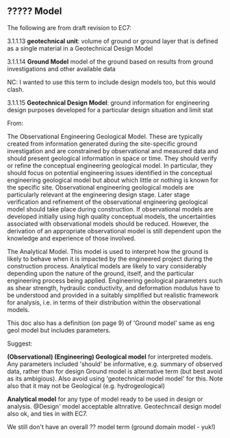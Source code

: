 ## ????? Model ##

The following are from draft revision to EC7:

3.1.1.13 **geotechnical unit**: volume of ground or ground layer that is defined as a single material in a Geotechnical Design Model

3.1.1.14 **Ground Model** model of the ground based on results from ground investigations and other available data

NC: I wanted to use this term to include design models too, but this would clash.

3.1.1.15 **Geotechnical Design Model**: ground information for engineering design purposes developed for a particular design situation and limit stat

From:

The Observational Engineering Geological Model. These are typically 
created from information generated during the site-specific ground 
investigation and are constrained by observational and measured data and 
should present geological information in space or time. They should verify 
or refine the conceptual engineering geological model. In particular, they 
should focus on potential engineering issues identified in the conceptual 
engineering geological model but about which little or nothing is known 
for the specific site.  Observational engineering geological models are 
particularly relevant at the engineering design stage. Later stage 
verification and refinement of the observational engineering geological 
model should take place during construction. If observational models are 
developed initially using high quality conceptual models, the uncertainties 
associated with observational models should be reduced. However, the 
derivation of an appropriate observational model is still dependent upon 
the knowledge and experience of those involved. 
 
The Analytical Model. This model is used to interpret how the ground is 
likely to behave when it is impacted by the engineered project during the 
construction process. Analytical models are likely to vary considerably 
depending upon the nature of the ground, itself, and the particular 
engineering process being applied. Engineering geological parameters 
such as shear strength, hydraulic conductivity, and deformation modulus 
have to be understood and provided in a suitably simplified but realistic 
framework for analysis, i.e. in terms of their distribution within the 
observational models.

This doc also has a definition (on page 9) of 'Ground model' same as eng geol model but includes parameters.

Suggest:

**(Observational) (Engineering) Geological model** for interpreted models.
Any parameters included 'should' be informative, e.g. summary of observed data, rather than for design
Ground model is alternative term (but best avoid as its ambigious). 
Also avoid using 'geotechnical model model' for this.
Note also that it may not be Geological (e.g. hydrogeological)

**Analytical model** for any type of model ready to be used in design or analysis.
@Design' model acceptable altnrative.  Geotechncail design model also ok, and ties in with EC7.

We still don't have an overall  ?? model term (ground domain model - yuk!)



